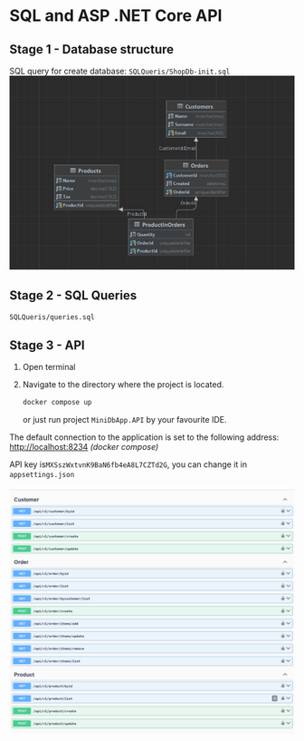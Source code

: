 # SQL and ASP .NET Core API


## Stage 1 - Database structure
SQL query for create database: ``SQLQueris/ShopDb-init.sql``
![Database diagram](Images/database-diagram.png)

## Stage 2 - SQL Queries

```
SQLQueris/queries.sql
```

## Stage 3 - API

1. Open terminal
2. Navigate to the directory where the project is located.

   ```bash
   docker compose up
   ```
   or just run project ``MiniDbApp.API`` by your favourite IDE. 

The default connection to the application is set to the following address: [http://localhost:8234](http://localhost:8234) *(docker compose)*

API key is``MXSszWxtvnK9BaN6fb4eA8L7CZTd2G``, you can change it in ``appsettings.json``

![Database diagram](Images/api-endpoints.png)